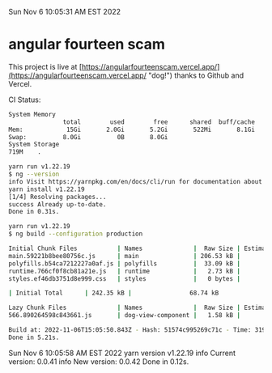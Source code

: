 Sun Nov  6 10:05:31 AM EST 2022

# angular fourteen scam


This project is live at [https://angularfourteenscam.vercel.app/](https://angularfourteenscam.vercel.app/ "dog!") thanks to Github and Vercel.

CI Status: 

```bash
System Memory
               total        used        free      shared  buff/cache   available
Mem:            15Gi       2.0Gi       5.2Gi       522Mi       8.1Gi        12Gi
Swap:          8.0Gi          0B       8.0Gi
System Storage
719M	.
```
```bash
yarn run v1.22.19
$ ng --version
info Visit https://yarnpkg.com/en/docs/cli/run for documentation about this command.
yarn install v1.22.19
[1/4] Resolving packages...
success Already up-to-date.
Done in 0.31s.
```
```bash
yarn run v1.22.19
$ ng build --configuration production

Initial Chunk Files           | Names              |  Raw Size | Estimated Transfer Size
main.59221b8bee80756c.js      | main               | 206.53 kB |                56.82 kB
polyfills.b54ca7212227a0af.js | polyfills          |  33.09 kB |                10.65 kB
runtime.766cf0f8cb81a21e.js   | runtime            |   2.73 kB |                 1.27 kB
styles.ef46db3751d8e999.css   | styles             |   0 bytes |                       -

| Initial Total      | 242.35 kB |                68.74 kB

Lazy Chunk Files              | Names              |  Raw Size | Estimated Transfer Size
566.890264598c843661.js       | dog-view-component |   1.58 kB |               792 bytes

Build at: 2022-11-06T15:05:50.843Z - Hash: 51574c995269c71c - Time: 3190ms
Done in 5.21s.
```
Sun Nov  6 10:05:58 AM EST 2022
yarn version v1.22.19
info Current version: 0.0.41
info New version: 0.0.42
Done in 0.12s.
